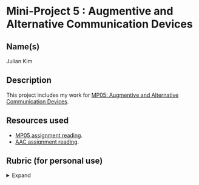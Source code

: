 # Mini-Project 5 : Augmentive and Alternative Communication Devices
## Name(s)
Julian Kim

## Description
This project includes my work for [MP05: Augmentive and Alternative Communication Devices](https://rebelsky.cs.grinnell.edu/Courses/CSC207/2023Fa/mps/mp05.html).

## Resources used
- [MP05 assignment reading](https://rebelsky.cs.grinnell.edu/Courses/CSC207/2023Fa/mps/mp05.html).
- [AAC assignment reading](https://accessibilityeducation.github.io/assignments/AAC/AAC.html).

## Rubric (for personal use)
<details>

<summary> Expand </summary>

### Redo or above
- [X] Includes the specified `.java` files, correctly named.  (They should
    be in the appropriate package.)
- [X] Each class has an introductory Javadoc comment that indicates
    the author and purpose.
- [X] Includes a `README.md` file that contains the appropriate information 
    (authors, purpose, acknowledgements if appropriate)
- [X] All files compile correctly.
### Meets expectations or above
- [X] Appears to follow Google Java style guidelines for indentation and such.
- [X] Appears to correctly load a file.
- [X] Appears to correctly add an image to the top-level category.
- [X] Appears to correctly switch to subcategories.
- [X] Successfully grabs words from subcategories.
- [X] Appears to correctly switch to the default screen.
### Exemplary / Exceeds expectations
- [ ] All (or most) repeated code has been factored out into individual 
    methods. **(Didn't check yet.)**
- [X] All or most variable names are appropriate. *(Probably.)*
- [X] `AACCategory` and `AACMappings` do not access any fields in
    `AssociationList` or `KVPair`.

</details>